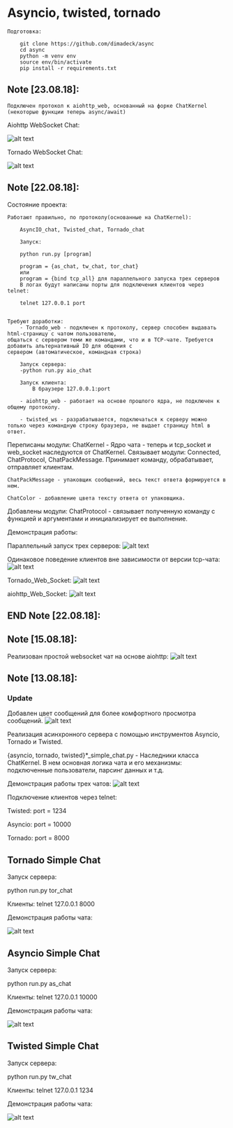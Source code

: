 # Asyncio, twisted, tornado #

    Подготовка:

        git clone https://github.com/dimadeck/async
        cd async
        python -m venv env
        source env/bin/activate
        pip install -r requirements.txt

## Note [23.08.18]: ##
    Подключен протокол к aiohttp_web, основанный на форке ChatKernel (некоторые функции теперь async/await)

Aiohttp WebSocket Chat:

![alt text](additional_materials/img_readme/aio_ws_2308.png)

Tornado WebSocket Chat:

![alt text](additional_materials/img_readme/tor_ws_2308.png)


## Note [22.08.18]: ##

Состояние проекта:

    Работают правильно, по протоколу(основанные на ChatKernel):

        AsyncIO_chat, Twisted_chat, Tornado_chat

        Запуск:

        python run.py [program]

        program = {as_chat, tw_chat, tor_chat}
        или
        program = {bind tcp_all} для параллельного запуска трех серверов
        В логах будут написаны порты для подключения клиентов через telnet:

        telnet 127.0.0.1 port


    Требуют доработки:
        - Tornado_web - подключен к протоколу, сервер способен выдавать html-страницу с чатом пользователю,
    общаться с сервером теми же командами, что и в TCP-чате. Требуется добавить альтернативный IO для общения с
    сервером (автоматическое, командная строка)

        Запуск сервера:
        -python run.py aio_chat

        Запуск клиента:
            В браузере 127.0.0.1:port

        - aiohttp_web - работает на основе прошлого ядра, не подключен к общему протоколу.

        - twisted_ws - разрабатывается, подключаться к серверу можно только через командную строку браузера, не выдает страницу html в ответ.

Переписаны модули:
    ChatKernel - Ядро чата - теперь и tcp_socket и web_socket наследуются от ChatKernel.
Cвязывает модули: Connected, ChatProtocol, ChatPackMessage. Принимает команду, обрабатывает, отправляет клиентам.

    ChatPackMessage - упаковщик сообщений, весь текст ответа формируется в нем.

    ChatColor - добавление цвета тексту ответа от упаковщика.

Добавлены модули:
    ChatProtocol - связывает полученную команду с функцией и аргументами и инициализирует ее выполнение.


Демонстрация работы:

Параллельный запуск трех серверов:
![alt text](additional_materials/img_readme/all_tcp_server_2208.png)

Одинаковое поведение клиентов вне зависимости от версии tcp-чата:
![alt text](additional_materials/img_readme/all_tcp_2208.png)

Tornado_Web_Socket:
![alt text](additional_materials/img_readme/tor_ws_2208.png)

aiohttp_Web_Socket:
![alt text](additional_materials/img_readme/aio_chat.png)

## END Note [22.08.18]: ##

## Note [15.08.18]: ##

Реализован простой websocket чат на основе aiohttp:
![alt text](additional_materials/img_readme/aio_chat.png)


## Note [13.08.18]: ##

### Update ###
Добавлен цвет сообщений для более комфортного просмотра сообщений.
![alt text](additional_materials/img_readme/color.png)

Реализация асинхронного сервера с помощью инструментов Asyncio, Tornado и Twisted.

{asyncio, tornado, twisted}*_simple_chat.py - Наследники класса ChatKernel. В нем основная логика чата и его механизмы:
подключенные пользователи, парсинг данных и т.д.

Демонстрация работы трех чатов:
![alt text](additional_materials/img_readme/all_1408.png)



Подключение клиентов через telnet:

Twisted: port = 1234

Asyncio: port = 10000

Tornado: port = 8000

## Tornado Simple Chat ##

Запуск сервера:

python run.py tor_chat

Клиенты: telnet 127.0.0.1 8000

Демонстрация работы чата:

![alt text](additional_materials/img_readme/tor.png)


## Asyncio Simple Chat ##

Запуск сервера:

python run.py as_chat

Клиенты: telnet 127.0.0.1 10000

Демонстрация работы чата:

![alt text](additional_materials/img_readme/as.png)


## Twisted Simple Chat ##

Запуск сервера:

python run.py tw_chat

Клиенты: telnet 127.0.0.1 1234

Демонстрация работы чата:

![alt text](additional_materials/img_readme/tw.png)

